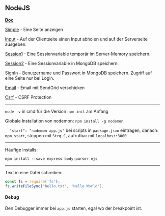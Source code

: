 ## NodeJS


__[Doc]()__



[Simple](./node/serveAPage.md) - Eine Seite anzeigen

[Input](./node/input.md) - Auf der Clientseite einen Input abholen und auf der Serverseite ausgeben.

[Session1](./node/session1.md) - Eine Sessionvariable temporär im Server-Memory speichern.

[Session2](./node/session2.md) - Eine Sessionvariable in MongoDB speichern.

[SignIn](./node/signin.md) - Benutzername und Passwort in MongoDB speichern. Zugriff auf eine Seite nur bei Login.

[Email](./node/sendgrid.md) - Email mit SendGrid verschicken

[Csrf](./node/csrf.md) - CSRF Protection

--- 

`node -v` in cmd für die Version
`npm init` am Anfang

Globale Installation von nodemon: `npm install -g nodemon`

`  "start": "nodemon app.js"`  bei scripts in `package.json` eintragen, danach:
`npm start`, stoppen mit `Strg C`, aufrufbar mit `localhost:3000`

---
Häufige Installs:

`npm install --save express body-parser ejs `

----


Text in eine Datei schreiben:
```javascript
const fs = require('fs');
fs.writeFileSync('hello.txt', 'Hello World');
```

 
#### Debug
Den Debugger immer bei `app.js` starten, egal wo der breakpoint ist.



